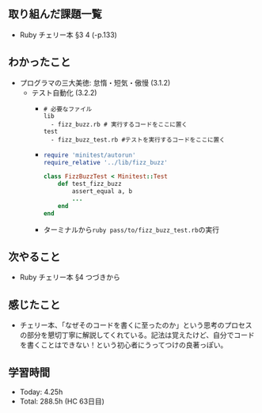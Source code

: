 ## 取り組んだ課題一覧
- Ruby チェリー本 §3 4 (-p.133)
## わかったこと
- プログラマの三大美徳: 怠惰・短気・傲慢 (3.1.2)
  - テスト自動化 (3.2.2)
    - ```
      # 必要なファイル
      lib
        - fizz_buzz.rb # 実行するコードをここに置く
      test 
        - fizz_buzz_test.rb #テストを実行するコードをここに置く
      ```
    - ```fizz_buzz_test.rb
      require 'minitest/autorun'
      require_relative '../lib/fizz_buzz'
      
      class FizzBuzzTest < Minitest::Test
          def test_fizz_buzz
              assert_equal a, b
              ...
          end
      end
      ```
    - ターミナルから`ruby pass/to/fizz_buzz_test.rb`の実行
## 次やること
- Ruby チェリー本 §4 つづきから
## 感じたこと
- チェリー本、「なぜそのコードを書くに至ったのか」という思考のプロセスの部分を懇切丁寧に解説してくれている。記法は覚えたけど、自分でコードを書くことはできない！という初心者にうってつけの良著っぽい。
## 学習時間
- Today: 4.25h
- Total: 288.5h (HC 63日目)
